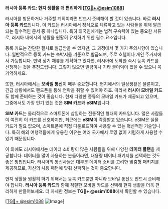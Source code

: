 **러시아 등록 카드: 현지 생활을 더 편리하게 [[TG💪+ @esim1088](https://t.me/s/esim1088)]**

러시아를 방문하거나 거주할 계획이라면 반드시 준비해야 할 것이 있습니다. 바로 **러시아 등록 카드**입니다. 이 카드는 러시아에서 정식으로 체류하고 있는 사람들을 위해 발급되는 필수적인 문서 중 하나입니다. 특히 외국인에게는 법적 구속력이 있는 중요한 서류로, 러시아 내에서의 생활을 원활히 유지하기 위한 필수 요소입니다.

등록 카드는 간단한 절차로 발급받을 수 있지만, 그 과정에서 몇 가지 주의사항이 있습니다. 일반적으로 등록 카드는 숙박지를 기준으로 발급되며, 주로 호텔이나 개인 주거지에서 가능합니다. 만약 장기 체류를 계획하고 있다면, 러시아에 도착한 즉시 등록 카드를 신청하는 것을 추천드립니다. 그렇지 않으면 벌금이나 기타 불이익이 있을 수 있으니 꼭 기억하세요.

또한, 러시아에서는 **모바일 통신**이 매우 중요합니다. 현지에서의 일상생활은 물론이고, 긴급 상황에서도 핸드폰을 통해 연락을 취할 수 있어야 하죠. 따라서 **러시아 모바일 카드**도 함께 준비하는 것이 좋습니다. 현재 다양한 종류의 모바일 카드가 제공되고 있으며, 그중에서도 가장 인기 있는 것은 **SIM 카드**와 **eSIM**입니다.

**SIM 카드**는 물리적으로 스마트폰에 삽입하는 전통적인 형태의 카드입니다. 많은 사람들이 여전히 이 카드를 선호하지만, 최근에는 **eSIM**이 각광받고 있습니다. eSIM은 실물 카드가 필요 없으며, 스마트폰에 직접 다운로드하여 사용할 수 있는 혁신적인 기술입니다. 특히 해외 여행객들에게 유용한 이유는 여러 국가에서 로밍 없이 저렴하게 사용할 수 있기 때문입니다.

이 외에도 러시아에서는 데이터 소비량이 많은 사람들을 위해 다양한 **데이터 플랜**을 제공합니다. 데이터를 많이 사용하는 분들이라면, 대용량 데이터 패키지를 선택하는 것도 좋은 방법입니다. 러시아의 통신사들은 대부분 데이터 소비를 고려한 맞춤형 패키지를 제공하므로, 자신의 사용 패턴에 맞춰 선택하는 것이 중요합니다.

현지 생활을 원활히 하기 위해서는 등록 카드뿐만 아니라 모바일 통신도 반드시 준비해야 합니다. **러시아 등록 카드**와 함께 적절한 모바일 카드를 선택해 현지 생활을 더욱 편리하게 만들어보세요. 더 자세한 정보는 **TG💪+ @esim1088**에서 확인할 수 있습니다.

[[TG💪+ @esim1088](https://t.me/s/esim1088) ![Image](https://i.postimg.cc/Y0z9fWf4/image.png)]